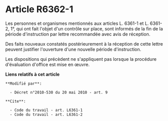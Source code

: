 # Article R6362-1

Les personnes et organismes mentionnés aux articles L. 6361-1 et L. 6361-2, 1°, qui ont fait l'objet d'un contrôle sur place,
sont informés de la fin de la période d'instruction par lettre recommandée avec avis de réception. 

Des faits nouveaux constatés postérieurement à la réception de cette lettre peuvent justifier l'ouverture d'une nouvelle
période d'instruction.

Les dispositions qui précèdent ne s'appliquent pas lorsque la procédure d'évaluation d'office est mise en œuvre.

**Liens relatifs à cet article**

	**Modifié par**:

	  - Décret n°2010-530 du 20 mai 2010 - art. 9

	**Cite**:

	  - Code du travail - art. L6361-1
	  - Code du travail - art. L6361-2
